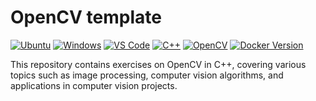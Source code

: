 # OpenCV template

[![Ubuntu](https://img.shields.io/badge/Ubuntu-20.04-orange?style=flat-square&logo=ubuntu&logoColor=white)](https://ubuntu.com/) [![Windows](https://img.shields.io/badge/Windows-11-blue?style=flat-square&logo=windows&logoColor=white)](https://www.microsoft.com/windows/) [![VS Code](https://img.shields.io/badge/VS%20Code-v1.61.0-007ACC?style=flat-square&logo=visual-studio-code&logoColor=white)](https://code.visualstudio.com/) [![C++](https://img.shields.io/badge/C++-17-blue?style=flat-square&logo=c%2B%2B&logoColor=white)](https://en.cppreference.com/) [![OpenCV](https://img.shields.io/badge/OpenCV-v4.6.0-brightgreen?style=flat&logo=opencv&logoColor=white)](https://opencv.org/) [![Docker Version](https://img.shields.io/badge/Docker-latest-blue?logo=docker&logoColor=white)](https://www.docker.com/)

This repository contains exercises on OpenCV in C++, covering various topics such as image processing, computer vision algorithms, and applications in computer vision projects.
